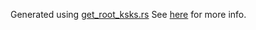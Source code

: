 Generated using [get_root_ksks.rs](https://github.com/bluejekyll/trust-dns/blob/main/util/src/get_root_ksks.rs)
See [here](https://github.com/bluejekyll/trust-dns/blob/main/crates/proto/src/rr/dnssec/roots/README.md) for more info.